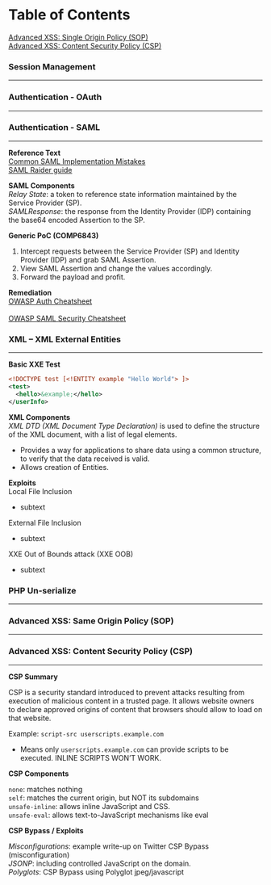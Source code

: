 # Table of Contents

[Advanced XSS: Single Origin Policy (SOP)](#Advanced-XSS:-Same-Origin-Policy-(SOP))  
[Advanced XSS: Content Security Policy (CSP)](#Advanced-XSS:-Content-Security-Policy-(CSP))


### Session Management
---

### Authentication - OAuth
---

### Authentication - SAML
---

**Reference Text**  
<a href="https://blog.netspi.com/attacking-sso-common-saml-vulnerabilities-ways-find/">Common SAML Implementation Mistakes</a>  
<a href="http://research.aurainfosec.io/bypassing-saml20-SSO/">SAML Raider guide</a>

**SAML Components**  
_Relay State_: a token to reference state information maintained by the Service Provider (SP).  
_SAMLResponse_: the response from the Identity Provider (IDP) containing the base64 encoded Assertion to the SP.

**Generic PoC (COMP6843)**  
1.	Intercept requests between the Service Provider (SP) and Identity Provider (IDP) and grab SAML Assertion.
2.	View SAML Assertion and change the values accordingly.
3.	Forward the payload and profit.

**Remediation**  
<a href="https://www.owasp.org/index.php/Authentication_Cheat_Sheet">OWASP Auth Cheatsheet</a><br>  
<a href="https://www.owasp.org/index.php/SAML_Security_Cheat_Sheet">OWASP SAML Security Cheatsheet</a>

### XML – XML External Entities
---

**Basic XXE Test**  
```xml
<!DOCTYPE test [<!ENTITY example "Hello World"> ]>
<test>
  <hello>&example;</hello>
</userInfo>
```
**XML Components**  
_XML DTD (XML Document Type Declaration)_ is used to define the structure of the XML document, with a list of legal elements.  
* Provides a way for applications to share data using a common structure, to verify that the data received is valid.  
* Allows creation of Entities.  

**Exploits**  
Local File Inclusion  
* subtext  

External File Inclusion  
* subtext  

XXE Out of Bounds attack (XXE OOB)  
* subtext

### PHP Un-serialize
---

### Advanced XSS: Same Origin Policy (SOP)
---

### Advanced XSS: Content Security Policy (CSP)
---  

**CSP Summary**  

CSP is a security standard introduced to prevent attacks resulting from execution of malicious content in a trusted page. It allows website owners to declare approved origins of content that browsers should allow to load on that website.    

Example: `script-src userscripts.example.com`  
* Means only `userscripts.example.com` can provide scripts to be executed. INLINE SCRIPTS WON’T WORK.

**CSP Components**  

`none`: matches nothing  
`self`: matches the current origin, but NOT its subdomains  
`unsafe-inline`: allows inline JavaScript and CSS.  
`unsafe-eval`: allows text-to-JavaScript mechanisms like eval  

**CSP Bypass / Exploits**  

_Misconfigurations_: example write-up on Twitter CSP Bypass (misconfiguration)  
_JSONP_: including controlled JavaScript on the domain.  
_Polyglots_: CSP Bypass using Polyglot jpeg/javascript



